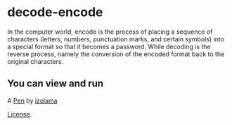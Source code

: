 # decode-encode
In the computer world, encode is the process of placing a sequence of characters (letters, numbers, punctuation marks, and certain symbols) into a special format so that it becomes a password. While decoding is the reverse process, namely the conversion of the encoded format back to the original characters.

You can view and run
------


A [Pen](https://codepen.io/izolama/pen/abLLoMG) by [izolama](https://codepen.io/izolama) 

[License](https://codepen.io/izolama/pen/abLLoMG/license).
